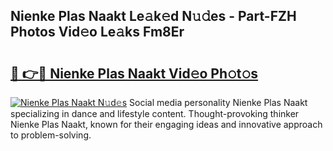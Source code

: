 ## Nienke Plas Naakt Le𝚊k𝚎d N𝚞𝚍es - Part-FZH Photos Vid𝚎o Le𝚊ks Fm8Er

# <h2><a href="http://fb07dac.evod.top/?m=Nienke+Plas+Naakt">🔗 👉🔴 Nienke Plas Naakt Vid𝚎o Ph𝚘t𝚘s</a></h2>

[![Nienke Plas Naakt N𝚞d𝚎s](https://i.imgur.com/8V9OHl7.gif)](http://fb07dac.evod.top/?m=Nienke+Plas+Naakt)
Social media personality Nienke Plas Naakt specializing in dance and lifestyle content. Thought-provoking thinker Nienke Plas Naakt, known for their engaging ideas and innovative approach to problem-solving. 
